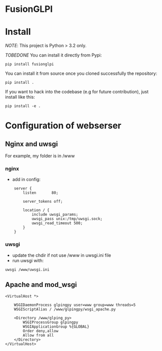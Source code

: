 # FusionGLPI


# Install

*NOTE*: This project is Python > 3.2 only.

*TOBEDONE* You can install it directly from Pypi:

```
pip install fusionglpi
```

You can install it from source once you cloned successfully the
repository:

```
pip install .
```


If you want to hack into the codebase (e.g for future contribution),
just install like this:

```
pip install -e .
```

# Configuration of webserser

## Nginx and uwsgi

For example, my folder is in /www

### nginx

- add in config:

```
    server {
        listen       80;

        server_tokens off;

        location / {
            include uwsgi_params;
            uwsgi_pass unix:/tmp/uwsgi.sock;
            uwsgi_read_timeout 500;
        }
    }
```

### uwsgi

- update the chdir if not use /www in uwsgi.ini file
- run uwsgi with:

```
uwsgi /www/uwsgi.ini
```

## Apache and mod_wsgi

```
<VirtualHost *>

    WSGIDaemonProcess glpingpy user=www group=www threads=5
    WSGIScriptAlias / /www/glpingpy/wsgi_apache.py

    <Directory /www/glping_py>
        WSGIProcessGroup glpingpy
        WSGIApplicationGroup %{GLOBAL}
        Order deny,allow
        Allow from all
    </Directory>
</VirtualHost>
```
